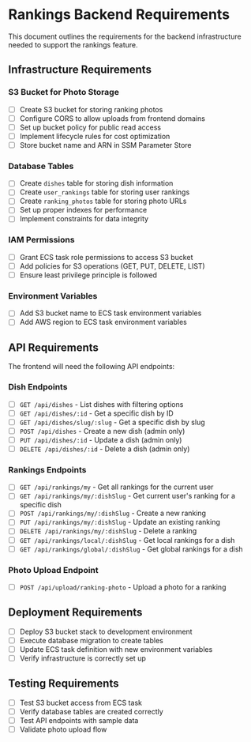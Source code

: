 # Rankings Backend Requirements

This document outlines the requirements for the backend infrastructure needed to support the rankings feature.

## Infrastructure Requirements

### S3 Bucket for Photo Storage

- [ ] Create S3 bucket for storing ranking photos
- [ ] Configure CORS to allow uploads from frontend domains
- [ ] Set up bucket policy for public read access
- [ ] Implement lifecycle rules for cost optimization
- [ ] Store bucket name and ARN in SSM Parameter Store

### Database Tables

- [ ] Create `dishes` table for storing dish information
- [ ] Create `user_rankings` table for storing user rankings
- [ ] Create `ranking_photos` table for storing photo URLs
- [ ] Set up proper indexes for performance
- [ ] Implement constraints for data integrity

### IAM Permissions

- [ ] Grant ECS task role permissions to access S3 bucket
- [ ] Add policies for S3 operations (GET, PUT, DELETE, LIST)
- [ ] Ensure least privilege principle is followed

### Environment Variables

- [ ] Add S3 bucket name to ECS task environment variables
- [ ] Add AWS region to ECS task environment variables

## API Requirements

The frontend will need the following API endpoints:

### Dish Endpoints

- [ ] `GET /api/dishes` - List dishes with filtering options
- [ ] `GET /api/dishes/:id` - Get a specific dish by ID
- [ ] `GET /api/dishes/slug/:slug` - Get a specific dish by slug
- [ ] `POST /api/dishes` - Create a new dish (admin only)
- [ ] `PUT /api/dishes/:id` - Update a dish (admin only)
- [ ] `DELETE /api/dishes/:id` - Delete a dish (admin only)

### Rankings Endpoints

- [ ] `GET /api/rankings/my` - Get all rankings for the current user
- [ ] `GET /api/rankings/my/:dishSlug` - Get current user's ranking for a specific dish
- [ ] `POST /api/rankings/my/:dishSlug` - Create a new ranking
- [ ] `PUT /api/rankings/my/:dishSlug` - Update an existing ranking
- [ ] `DELETE /api/rankings/my/:dishSlug` - Delete a ranking
- [ ] `GET /api/rankings/local/:dishSlug` - Get local rankings for a dish
- [ ] `GET /api/rankings/global/:dishSlug` - Get global rankings for a dish

### Photo Upload Endpoint

- [ ] `POST /api/upload/ranking-photo` - Upload a photo for a ranking

## Deployment Requirements

- [ ] Deploy S3 bucket stack to development environment
- [ ] Execute database migration to create tables
- [ ] Update ECS task definition with new environment variables
- [ ] Verify infrastructure is correctly set up

## Testing Requirements

- [ ] Test S3 bucket access from ECS task
- [ ] Verify database tables are created correctly
- [ ] Test API endpoints with sample data
- [ ] Validate photo upload flow
